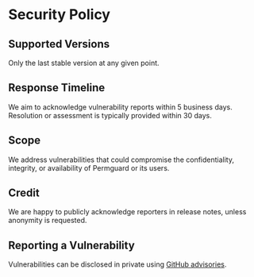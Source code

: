 # Security Policy

## Supported Versions

Only the last stable version at any given point.

## Response Timeline

We aim to acknowledge vulnerability reports within 5 business days.
Resolution or assessment is typically provided within 30 days.

## Scope

We address vulnerabilities that could compromise the confidentiality, integrity,
or availability of Permguard or its users.

## Credit

We are happy to publicly acknowledge reporters in release notes, unless
anonymity is requested.

## Reporting a Vulnerability

Vulnerabilities can be disclosed in private using
[GitHub advisories](https://github.com/permguard/permguard/security/advisories/new).
